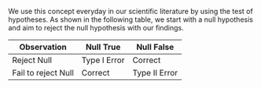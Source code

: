 We use this concept everyday in our scientific literature by using the test of hypotheses. As shown in the following table, we start with a null hypothesis and aim to reject the null hypothesis with our findings. 

| Observation         | Null True       |Null False    |
|---------------------|-----------------|--------------|
| Reject Null         | Type I Error    | Correct      |
| Fail to reject Null | Correct         | Type II Error|